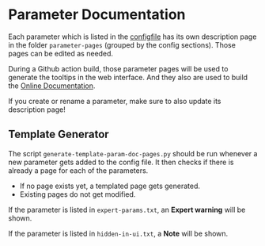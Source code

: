 # Parameter Documentation
Each parameter which is listed in the [configfile](https://github.com/jomjol/AI-on-the-edge-device/blob/rolling/sd-card/config/config.ini) has its own description page in the folder `parameter-pages` (grouped by the config sections).
Those pages can be edited as needed.

During a Github action build, those parameter pages will be used to generate the tooltips in the web interface. And they also are used to build the [Online Documentation](https://jomjol.github.io/AI-on-the-edge-device-docs/Parameters).

If you create or rename a parameter, make sure to also update its description page!

## Template Generator
The script `generate-template-param-doc-pages.py` should be run whenever a new parameter gets added to the config file.
It then checks if there is already a page for each of the parameters.
 - If no page exists yet, a templated page gets generated.
 - Existing pages do not get modified.

If the parameter is listed in `expert-params.txt`, an **Expert warning** will be shown.

If the parameter is listed in `hidden-in-ui.txt`, a **Note**  will be shown.